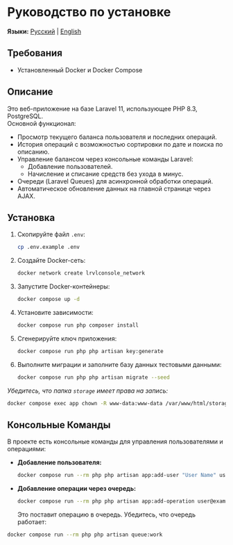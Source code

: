 # Руководство по установке

**Языки:** [Русский](README.ru.md) | [English](README.md)

## Требования
- Установленный Docker и Docker Compose

## Описание

Это веб-приложение на базе Laravel 11, использующее PHP 8.3, PostgreSQL.  
Основной функционал:
- Просмотр текущего баланса пользователя и последних операций.
- История операций с возможностью сортировки по дате и поиска по описанию.
- Управление балансом через консольные команды Laravel:
  - Добавление пользователей.
  - Начисление и списание средств без ухода в минус.
- Очереди (Laravel Queues) для асинхронной обработки операций.
- Автоматическое обновление данных на главной странице через AJAX.

## Установка

1. Скопируйте файл `.env`:
    ```sh
    cp .env.example .env
    ```

2. Создайте Docker-сеть:
    ```sh
    docker network create lrvlconsole_network
    ```

3. Запустите Docker-контейнеры:
    ```sh
    docker compose up -d
    ```

4. Установите зависимости:
    ```sh
    docker compose run php composer install
    ```

5. Сгенерируйте ключ приложения:
    ```sh
    docker compose run php php artisan key:generate
    ```

6. Выполните миграции и заполните базу данных тестовыми данными:
    ```sh
    docker compose run php php artisan migrate --seed
    ```

*Убедитесь, что папка `storage` имеет права на запись:*

```sh
docker compose exec app chown -R www-data:www-data /var/www/html/storage
```

## Консольные Команды

В проекте есть консольные команды для управления пользователями и операциями:

- **Добавление пользователя:**
    ```sh
    docker compose run --rm php php artisan app:add-user "User Name" user@example.com password
    ```

- **Добавление операции через очередь:**
    ```sh
    docker compose run --rm php php artisan app:add-operation user@example.com deposit 1000 "Initial deposit"
    ```

  Это поставит операцию в очередь. Убедитесь, что очередь работает:
```sh
docker compose run --rm php php artisan queue:work
```
